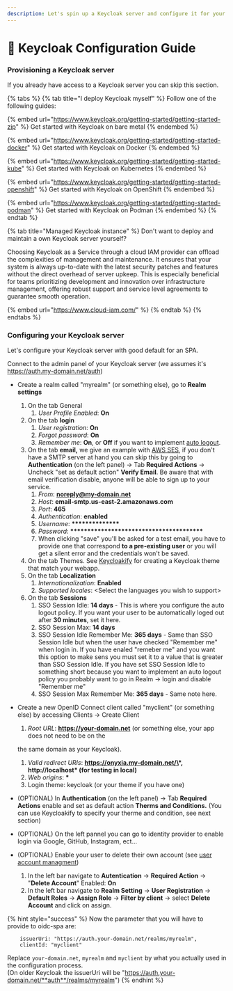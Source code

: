 ```yaml
---
description: Let's spin up a Keycloak server and configure it for your webapp!
---
```


# 🔑 Keycloak Configuration Guide

### Provisioning a Keycloak server

If you already have access to a Keycloak server you can skip this section. &#x20;

{% tabs %}
{% tab title="I deploy Keycloak myself" %}
Follow one of the following guides: &#x20;

{% embed url="https://www.keycloak.org/getting-started/getting-started-zip" %}
Get started with Keycloak on bare metal
{% endembed %}

{% embed url="https://www.keycloak.org/getting-started/getting-started-docker" %}
Get started with Keycloak on Docker
{% endembed %}

{% embed url="https://www.keycloak.org/getting-started/getting-started-kube" %}
Get started with Keycloak on Kubernetes
{% endembed %}

{% embed url="https://www.keycloak.org/getting-started/getting-started-openshift" %}
Get started with Keycloak on OpenShift
{% endembed %}

{% embed url="https://www.keycloak.org/getting-started/getting-started-podman" %}
Get started with Keycloak on Podman
{% endembed %}
{% endtab %}

{% tab title="Managed Keycloak instance" %}
Don't want to deploy and maintain a own Keycloak server yourself?&#x20;

Choosing Keycloak as a Service through a cloud IAM provider can offload the complexities of management and maintenance. It ensures that your system is always up-to-date with the latest security patches and features without the direct overhead of server upkeep. This is especially beneficial for teams prioritizing development and innovation over infrastructure management, offering robust support and service level agreements to guarantee smooth operation. &#x20;

{% embed url="https://www.cloud-iam.com/" %}
{% endtab %}
{% endtabs %}

### Configuring your Keycloak server

Let's configure your Keycloak server with good default for an SPA.&#x20;

Connect to the admin panel of your Keycloak server (we assumes it's https://auth.my-domain.net/auth)

* Create a realm called "myrealm" (or something else), go to **Realm settings**
  1. On the tab General
     1. _User Profile Enabled_: **On**
  2. On the tab **login**
     1. _User registration_: **On**
     2. _Forgot password_: **On**
     3. _Remember me_: **On**, or **Off** if you want to implement [auto logout](../documentation/auto-logout.md).
  3. On the tab **email,** we give an example with [AWS SES](https://aws.amazon.com/ses/), if you don't have a SMTP server at hand you can skip this by going to **Authentication** (on the left panel) -> Tab **Required Actions** -> Uncheck "set as default action" **Verify Email**. Be aware that with email verification disable, anyone will be able to sign up to your service.
     1. _From_: **noreply@my-domain.net**
     2. _Host_: **email-smtp.us-east-2.amazonaws.com**
     3. _Port_: **465**
     4. _Authentication_: **enabled**
     5. _Username_: **\*\*\*\*\*\*\*\*\*\*\*\*\*\***
     6. _Password_: **\*\*\*\*\*\*\*\*\*\*\*\*\*\*\*\*\*\*\*\*\*\*\*\*\*\*\*\*\*\*\*\*\*\*\*\*\*\*\***
     7. When clicking "save" you'll be asked for a test email, you have to provide one that correspond **to a pre-existing user** or you will get a silent error and the credentials won't be saved.
  4. On the tab Themes. See [Keycloakify](https://www.keycloakify.dev/) for creating a Keycloak theme that match your webapp.
  5. On the tab **Localization**
     1. _Internationalization_: **Enabled**
     2. _Supported locales_: \<Select the languages you wish to support>
  6. On the tab **Sessions**
     1. SSO Session Idle: **14 days** - This is where you configure the auto logout policy. If you want your user to be automatically loged out after **30 minutes**, set it here.
     2. SSO Session Max: **14 days**
     3. SSO Session Idle Remember Me: **365 days** - Same than SSO Session Idle but when the user have checked "Remember me" when login in. If you have enaled "remeber me" and you want this option to make sens you must set it to a value that is greater than SSO Session Idle. If you have set SSO Session Idle to something short because you want to implement an auto logout policy you probably want to go in Realm -> login and disable "Remember me"
     4. SSO Session Max Remember Me: **365 days** - Same note here.
*   Create a new OpenID Connect client called "myclient" (or something else) by accessing Clients -> Create Client

    1. _Root URL_: **https://your-domain.net** (or something else, your app does not need to be on the&#x20;

    the same domain as your Keycloak).

    1. _Valid redirect URIs_: **https://onyxia.my-domain.net/\*, http://localhost\* (for testing in local)**
    2. _Web origins_: **\***
    3. Login theme: keycloak (or your theme if you have one)
* (OPTIONAL) In **Authentication** (on the left panel) -> Tab **Required Actions** enable and set as default action **Therms and Conditions.** (You can use Keycloakify to specify your therme and condition, see next section)
* (OPTIONAL) On the left pannel you can go to identity provider to enable login via Google, GitHub, Instagram, ect...&#x20;
*   (OPTIONAL) Enable your user to delete their own account (see [user account managment](../documentation/user-account-management.md))

    1. In the left bar navigate to **Autentication** -> **Required Action** -> "**Delete Account**" Enabled: **On**
    2. In the left bar navigate to **Realm Setting** -> **User Registration** -> **Default Roles** -> **Assign Role** -> **Filter by client** -> select **Delete Account** and click on assign.



{% hint style="success" %}
Now the parameter that you will have to provide to oidc-spa are:&#x20;

```
    issuerUri: "https://auth.your-domain.net/realms/myrealm",
    clientId: "myclient"
```

Replace `your-domain.net`, `myrealm` and `myclient` by what you actually used in the configuration process.\
(On older Keycloak the issuerUri will be "https://auth.your-domain.net/**auth**/realms/myrealm")
{% endhint %}

